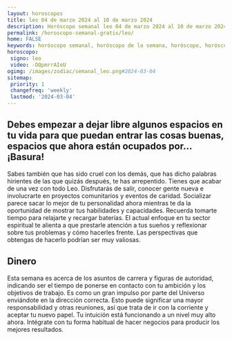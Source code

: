 ```yaml
---
layout: horoscopos
title: leo 04 de marzo 2024 al 10 de marzo 2024 
description: Horóscopo semanal leo 04 de marzo 2024 al 10 de marzo 2024. Debes empezar a dejar libre algunos espacios en tu vida para que puedan entrar las cosas buenas, espacios que ahora están ocupados por… ¡Basura!
permalink: /horoscopo-semanal-gratis/leo/
home: FALSE
keywords: horóscopo semanal, horóscopo de la semana, horóscopo, horóscopo gratis,horóscopos, horóscopo esperanza gracia, horoscopos leo la semana, horóscopos gratis, Tarot, Astrologia, Zodíaco, leo, horoscopo gratis, semanal
horoscopo:
 signo: leo
 video: -DQpmrrAIeU
ogimg: /images/zodiac/semanal_leo.png#2024-03-04
sitemap:
 priority: 1
 changefreq: 'weekly'
 lastmod: '2024-03-04'
---
```




## Debes empezar a dejar libre algunos espacios en tu vida para que puedan entrar las cosas buenas, espacios que ahora están ocupados por… ¡Basura!

Sabes también que has sido cruel con los demás, que has dicho palabras hirientes de las que quizás después, te has arrepentido. 
 Tienes que acabar de una vez con todo Leo.
Disfrutarás de salir, conocer gente nueva e involucrarte en proyectos comunitarios y eventos de caridad. Socializar parece sacar lo mejor de tu personalidad ahora mientras te da la oportunidad de mostrar tus habilidades y capacidades. Recuerda tomarte tiempo para relajarte y recargar baterías. El actual enfoque en tu sector espiritual te alienta a que prestarle atención a tus sueños y reflexionar sobre tus problemas y cómo hacerles frente. Las perspectivas que obtengas de hacerlo podrían ser muy valiosas.

## Dinero

Esta semana es acerca de los asuntos de carrera y figuras de autoridad, indicando  ser el tiempo de ponerse en contacto con tu ambición y los objetivos de trabajo. Es como un gran impulso por parte del Universo enviándote  en la dirección correcta. Esto puede significar una mayor responsabilidad y otras reuniones, así que trata de ir con la corriente y aceptar tu nuevo papel. Tu intuición está funcionando a un nivel muy alto ahora. Intégrate con tu forma habitual de hacer negocios para producir los mejores resultados.